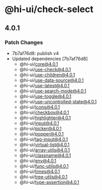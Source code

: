 # @hi-ui/check-select

## 4.0.1

### Patch Changes

- 7b7af76d8: publish v4
- Updated dependencies [7b7af76d8]
  - @hi-ui/core@4.0.1
  - @hi-ui/use-check@4.0.1
  - @hi-ui/use-children@4.0.1
  - @hi-ui/use-data-source@4.0.1
  - @hi-ui/use-latest@4.0.1
  - @hi-ui/use-search-mode@4.0.1
  - @hi-ui/use-toggle@4.0.1
  - @hi-ui/use-uncontrolled-state@4.0.1
  - @hi-ui/icons@4.0.1
  - @hi-ui/checkbox@4.0.1
  - @hi-ui/highlighter@4.0.1
  - @hi-ui/input@4.0.1
  - @hi-ui/picker@4.0.1
  - @hi-ui/popper@4.0.1
  - @hi-ui/tag-input@4.0.1
  - @hi-ui/virtual-list@4.0.1
  - @hi-ui/array-utils@4.0.1
  - @hi-ui/classname@4.0.1
  - @hi-ui/env@4.0.1
  - @hi-ui/func-utils@4.0.1
  - @hi-ui/times@4.0.1
  - @hi-ui/tree-utils@4.0.1
  - @hi-ui/type-assertion@4.0.1
